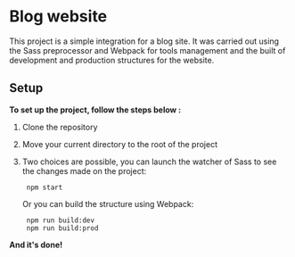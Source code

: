 # Blog website

This project is a simple integration for a blog site. It was carried out using the Sass preprocessor and Webpack for tools management and the built of development and production structures for the website.

## Setup

**To set up the project, follow the steps below :**

1. Clone the repository

2. Move your current directory to the root of the project

3. Two choices are possible, you can launch the watcher of Sass to see the changes made on the project:

        npm start
        
   Or you can build the structure using Webpack:
   
        npm run build:dev
        npm run build:prod
        
**And it's done!** 
